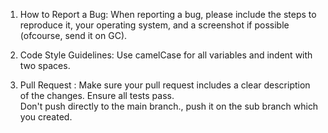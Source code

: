 
1. How to Report a Bug: When reporting a bug, please include the steps to reproduce it, your operating system, and a
screenshot if possible (ofcourse, send it on GC).  

2. Code Style Guidelines: Use camelCase for all variables and indent with two spaces.

3. Pull Request : Make sure your pull request includes a clear description of the changes. Ensure all tests pass.  
   Don't push directly to the main branch., push it on the sub branch which you created. 

